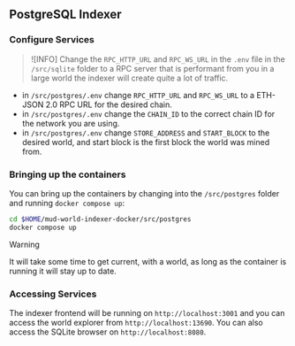 ## PostgreSQL Indexer

### Configure Services

> ![INFO]
> Change the `RPC_HTTP_URL` and `RPC_WS_URL` in the `.env` file in the `/src/sqlite` folder to a RPC server that is performant from you in a large world the indexer will create quite a lot of traffic.

- in `/src/postgres/.env` change `RPC_HTTP_URL` and `RPC_WS_URL` to a ETH-JSON 2.0 RPC URL for the desired chain.
- in `/src/postgres/.env` change the `CHAIN_ID` to the correct chain ID for the network you are using.
- in `/src/postgres/.env` change `STORE_ADDRESS` and `START_BLOCK` to the desired world, and start block is the first block the world was mined from.

### Bringing up the containers

You can bring up the containers by changing into the `/src/postgres` folder and running `docker compose up`:

```sh
cd $HOME/mud-world-indexer-docker/src/postgres
docker compose up
```

> [!WARNING]
> It will take some time to get current, with a world, as long as the container is running it will stay up to date.

### Accessing Services

The indexer frontend will be running on `http://localhost:3001` and you can access the world explorer from `http://localhost:13690`. You can also access the SQLite browser on `http://localhost:8080`.
